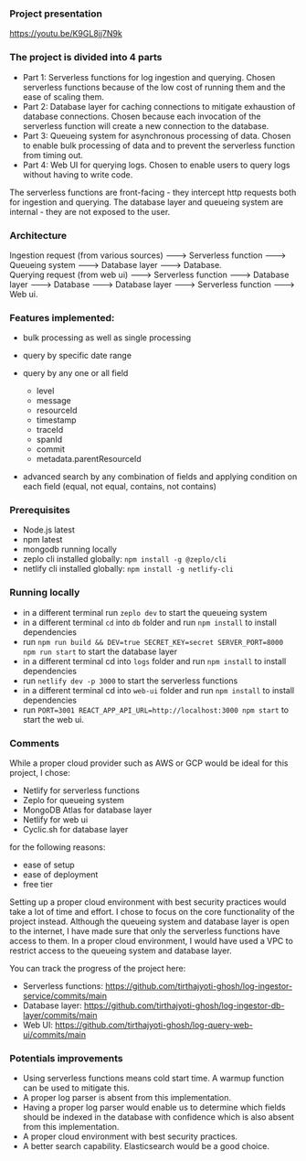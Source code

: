 ### Project presentation
https://youtu.be/K9GL8jj7N9k

### The project is divided into 4 parts

- Part 1: Serverless functions for log ingestion and querying. Chosen serverless functions because of the low cost of running them and the ease of scaling them. 
- Part 2: Database layer for caching connections to mitigate exhaustion of database connections. Chosen because each invocation of the serverless function will create a new connection to the database.
- Part 3: Queueing system for asynchronous processing of data. Chosen to enable bulk processing of data and to prevent the serverless function from timing out.
- Part 4: Web UI for querying logs. Chosen to enable users to query logs without having to write code.

The serverless functions are front-facing - they intercept http requests both for ingestion and querying.
The database layer and queueing system are internal - they are not exposed to the user.

### Architecture

Ingestion request (from various sources) ---> Serverless function ---> Queueing system ---> Database layer ---> Database. \
Querying request (from web ui) ---> Serverless function ---> Database layer ---> Database ---> Database layer ---> Serverless function ---> Web ui.

### Features implemented:

- bulk processing as well as single processing
- query by specific date range
- query by any one or all field

  - level
  - message
  - resourceId
  - timestamp
  - traceId
  - spanId
  - commit
  - metadata.parentResourceId
- advanced search by any combination of fields and applying condition on each field (equal, not equal, contains, not contains)

### Prerequisites

- Node.js latest
- npm latest
- mongodb running locally
- zeplo cli installed globally: `npm install -g @zeplo/cli`
- netlify cli installed globally: `npm install -g netlify-cli`

### Running locally

- in a different terminal run `zeplo dev` to start the queueing system
- in a different terminal `cd` into `db` folder and run `npm install` to install dependencies
- run `npm run build && DEV=true SECRET_KEY=secret SERVER_PORT=8000 npm run start` to start the database layer
- in a different terminal cd into `logs` folder and run `npm install` to install dependencies
- run `netlify dev -p 3000` to start the serverless functions
- in a different terminal cd into `web-ui` folder and run `npm install` to install dependencies
- run `PORT=3001 REACT_APP_API_URL=http://localhost:3000 npm start` to start the web ui.

### Comments

While a proper cloud provider such as AWS or GCP would be ideal for this project, I chose:

- Netlify for serverless functions
- Zeplo for queueing system
- MongoDB Atlas for database layer
- Netlify for web ui
- Cyclic.sh for database layer

for the following reasons:

- ease of setup
- ease of deployment
- free tier

Setting up a proper cloud environment with best security practices would take a lot of time and effort. I chose to focus on the core functionality of the project instead. Although the queueing system and database layer is open to the internet, I have made sure that only the serverless functions have access to them. In a proper cloud environment, I would have used a VPC to restrict access to the queueing system and database layer.

You can track the progress of the project here:

- Serverless functions: https://github.com/tirthajyoti-ghosh/log-ingestor-service/commits/main
- Database layer: https://github.com/tirthajyoti-ghosh/log-ingestor-db-layer/commits/main
- Web UI: https://github.com/tirthajyoti-ghosh/log-query-web-ui/commits/main

### Potentials improvements

- Using serverless functions means cold start time. A warmup function can be used to mitigate this.
- A proper log parser is absent from this implementation. 
- Having a proper log parser would enable us to determine which fields should be indexed in the database with confidence which is also absent from this implementation.
- A proper cloud environment with best security practices.
- A better search capability. Elasticsearch would be a good choice.

